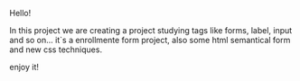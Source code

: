 Hello!

In this project we are creating a project studying tags like forms, label, input and so on...
it`s a enrollmente form project, also some html semantical form and new css techniques.

enjoy it!
